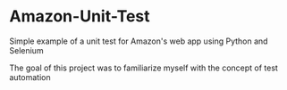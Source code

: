 # Amazon-Unit-Test
Simple example of a unit test for Amazon's web app using Python and Selenium

The goal of this project was to familiarize myself with the concept of test automation
